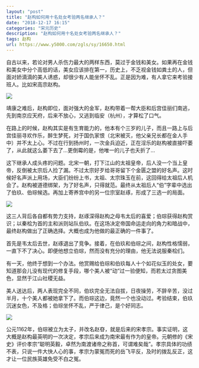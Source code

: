 ```yaml
---
layout: "post"
title: "赵构如何用十名处女考验两名继承人？"
date: "2018-12-17 16:15"
categories: "宋元历史"
description: "赵构如何用十名处女考验两名继承人？"
tags: 赵构
url: https://www.y5000.com/zgls/sy/16650.html
---
```






自古以来，若论对男人杀伤力最大的两样东西，莫过于金钱和美女。如果再在金钱和美女中分个高低的话，美女应该排在第一，历史上，不乏视金钱如粪土的人，但面对娇滴滴的美人诱惑，却很少有人能坐怀不乱。正是因为难，有人拿它来考验接班人。比如宋高宗赵构。

![](https://img.y5000.com/uploads/allimg/170310/1542323I7-0.jpg)

靖康之难后，赵构即位，面对强大的金军，赵构带着一帮大臣和后宫佳丽们南逃，先到南京应天府，后来不放心，又逃到临安（杭州），才算松了口气。

在路上的时候，赵构其实是有生育能力的，他本有个三岁的儿子，而且一路上与后宫佳丽寻欢作乐，醉生梦死，对于国仇家恨（北宋被灭，他父亲兄长都在金人手中）并不太上心。不过在行到扬州时，一次金兵迫近，正在淫乐的赵构被直接吓萎了，从此就这么萎下去了…更倒霉的是，他唯一的儿子也夭折了…

这下继承人成头疼的问题。北宋一朝，打下江山的太祖皇帝，后人没一个当上皇帝，反倒被太宗后人捡了漏。不过太宗好歹给哥哥留下个金匮之盟的好名声。这时候好名声派上用场，大臣们纷纷上书，太祖、太宗珠玉在前，这回得给太祖后人机会了。赵构被道德绑架，为了好名声，只得就范。最终从太祖后人“伯”字辈中选出了伯玖、伯琮候选。再加上寄养宫中的另一位宗室赵琢，形成了三选一的局面。

![](https://img.y5000.com/uploads/allimg/170310/15423263c-1.jpg)

这三人背后各自都有势力支持，赵琢深得赵构之母韦太后的喜爱；伯琮获得赵构赏识；以秦桧为首的主和派则站队伯玖。在这场决定帝国命运走向的角力和暗战中，最终赵构做出了正确选择。大概也成为他做的最正确的一件事了。

首先是韦太后去世，赵琢退出了竞争。接着，在伯玖和伯琮之间，赵构性格懦弱，一直下不了决心。即便他想立伯琮，然而没有充分的理由，他无法说服秦桧们。

有一天，他终于想到一个办法。他赏赐给伯琮和伯玖每人十个如花似玉的处女，要知道那会儿没有现代的修复手段，哪个美人被“动”过一验便知，而若太过贪图美色，显然于江山社稷无益。

美人送达后，两人表现完全不同，伯玖完全无法自拔，日夜操劳，不辞辛苦，没过半月，十个美人都被她拿下了。而伯琮这边，竟然一个也没动过。考验结束，伯玖沉迷女色，不及格；伯琮坐怀不乱，严于律己，是个好同志。

![](https://img.y5000.com/uploads/allimg/170310/1542322554-2.jpg)

公元1162年，伯琮被立为太子，并改名赵昚，就是后来的宋孝宗。事实证明，这大概是赵构最英明的一次决定，孝宗后来成为南宋最有作为的皇帝。元朝修的《宋史》评价孝宗“聪明英毅，卓然为南渡诸帝之称首，可谓难矣哉”。孝宗具体的功绩不表，只说一件大快人心的事，孝宗为蒙冤而死的岳飞平反，及时的拨乱反正，这才让一位民族英雄免受不白之冤。
